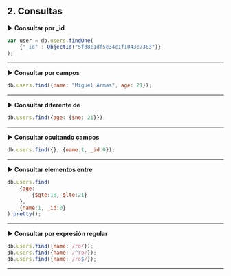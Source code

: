 ## 2. Consultas

▶️ **Consultar por _id**
```javascript
var user = db.users.findOne(
	{"_id" : ObjectId("5fd8c1df5e34c1f1043c7363")}
);
```

----

▶️ **Consultar por campos**
```javascript
db.users.find({name: "Miguel Armas", age: 21});
```

----

▶️ **Consultar diferente de**
```javascript
db.users.find({age: {$ne: 21}});
```

----

▶️ **Consultar ocultando campos**
```javascript
db.users.find({}, {name:1, _id:0});
```

----

▶️ **Consultar elementos entre**
```javascript
db.users.find(
	{age:
		{$gte:18, $lte:21}
	},
	{name:1, _id:0}
).pretty();
```

----

▶️ **Consultar por expresión regular**
```javascript
db.users.find({name: /ro/});
db.users.find({name: /^ro/});
db.users.find({name: /ro$/});
```

----
